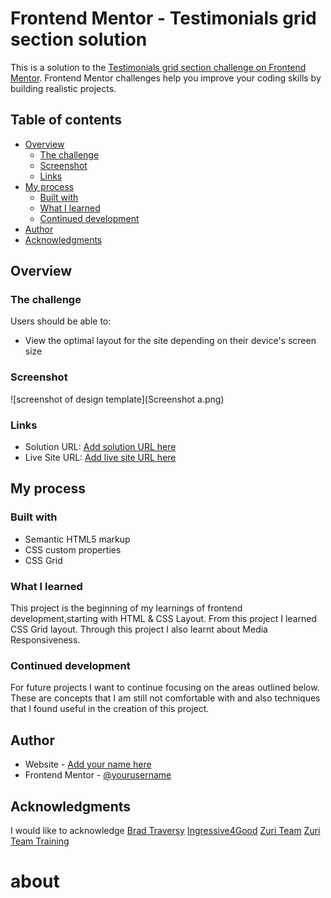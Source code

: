 # Frontend Mentor - Testimonials grid section solution

This is a solution to the [Testimonials grid section challenge on Frontend Mentor](https://www.frontendmentor.io/challenges/testimonials-grid-section-Nnw6J7Un7). Frontend Mentor challenges help you improve your coding skills by building realistic projects. 

## Table of contents

- [Overview](#overview)
  - [The challenge](#the-challenge)
  - [Screenshot](#screenshot)
  - [Links](#links)
- [My process](#my-process)
  - [Built with](#built-with)
  - [What I learned](#what-i-learned)
  - [Continued development](#continued-development)
- [Author](#author)
- [Acknowledgments](#acknowledgments)

## Overview

### The challenge

Users should be able to:

- View the optimal layout for the site depending on their device's screen size

### Screenshot
<!-- <img src="Screenshot a.png" alt="screenshot of design template"> -->
![screenshot of design template](Screenshot a.png)


### Links

- Solution URL: [Add solution URL here](https://your-solution-url.com)
- Live Site URL: [Add live site URL here](https://your-live-site-url.com)


## My process

### Built with

- Semantic HTML5 markup
- CSS custom properties
- CSS Grid


### What I learned

This project is the beginning of my learnings of frontend development,starting with HTML & CSS Layout. From this project I learned CSS Grid layout. Through this project I also learnt about Media Responsiveness.


### Continued development
For future projects I want to continue focusing on the areas outlined below. These are concepts that I am still not comfortable with and also techniques that I found useful in the creation of this project.


## Author

- Website - [Add your name here](https://www.your-site.com)
- Frontend Mentor - [@yourusername](https://www.frontendmentor.io/profile/yourusername)


## Acknowledgments

I would like to acknowledge [Brad Traversy](https://codepen.io/bradtraversy)
[Ingressive4Good](https://ingressive.org/) [Zuri Team](https://zuri.team/) [Zuri Team Training](https://training.zuri.team/)
# about
